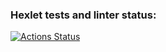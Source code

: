 ### Hexlet tests and linter status:
[![Actions Status](https://github.com/rikoshet437/qa-engineer-project-85/actions/workflows/hexlet-check.yml/badge.svg)](https://github.com/rikoshet437/qa-engineer-project-85/actions)